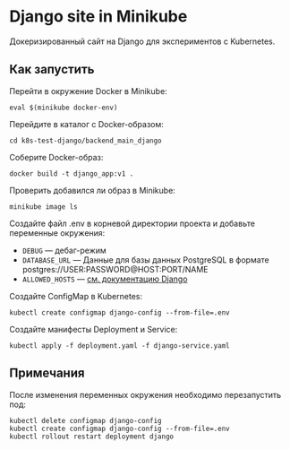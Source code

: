 # Django site in Minikube

Докеризированный сайт на Django для экспериментов с Kubernetes.


## Как запустить

Перейти в окружение Docker в Minikube:

```
eval $(minikube docker-env)
```

Перейдите в каталог с Docker-образом:

```
cd k8s-test-django/backend_main_django
```

Соберите Docker-образ:

```
docker build -t django_app:v1 .
```

Проверить добавился ли образ в Minikube:

```
minikube image ls
```

Создайте файл .env в корневой директории проекта и добавьте переменные окружения:

- `DEBUG` — дебаг-режим
- `DATABASE_URL` — Данные для базы данных PostgreSQL в формате postgres://USER:PASSWORD@HOST:PORT/NAME
- `ALLOWED_HOSTS` — [см. документацию Django](https://docs.djangoproject.com/en/3.1/ref/settings/#allowed-hosts)

Создайте ConfigMap в Kubernetes:
```
kubectl create configmap django-config --from-file=.env
```
Создайте манифесты Deployment и Service:
```
kubectl apply -f deployment.yaml -f django-service.yaml
```

## Примечания

После изменения переменных окружения необходимо перезапустить под:
```
kubectl delete configmap django-config
kubectl create configmap django-config --from-file=.env
kubectl rollout restart deployment django
```